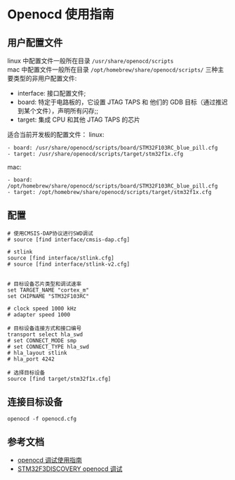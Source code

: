 # Openocd 使用指南

## 用户配置文件

linux 中配置文件一般所在目录 `/usr/share/openocd/scripts`  
mac   中配置文件一般所在目录 `/opt/homebrew/share/openocd/scripts/`
三种主要类型的非用户配置文件:

- interface: 接口配置文件;
- board: 特定于电路板的，它设置 JTAG TAPS 和 他们的 GDB 目标（通过推迟到某个文件），声明所有闪存;;
- target: 集成 CPU 和其他 JTAG TAPS 的芯片

适合当前开发板的配置文件：
linux:
```
- board: /usr/share/openocd/scripts/board/STM32F103RC_blue_pill.cfg
- target: /usr/share/openocd/scripts/target/stm32f1x.cfg
```  
mac:  
```
- board: /opt/homebrew/share/openocd/scripts/board/STM32F103RC_blue_pill.cfg
- target: /opt/homebrew/share/openocd/scripts/target/stm32f1x.cfg
```

## 配置

```text
# 使用CMSIS-DAP协议进行SWD调试
# source [find interface/cmsis-dap.cfg]

# stlink
source [find interface/stlink.cfg]
# source [find interface/stlink-v2.cfg]


# 目标设备芯片类型和调试速率
set TARGET_NAME "cortex_m"
set CHIPNAME "STM32F103RC"

# clock speed 1000 kHz
# adapter speed 1000

# 目标设备连接方式和接口编号
transport select hla_swd
# set CONNECT_MODE smp
# set CONNECT_TYPE hla_swd
# hla_layout stlink
# hla_port 4242

# 选择目标设备
source [find target/stm32f1x.cfg]
```

## 连接目标设备

```shell
openocd -f openocd.cfg
```

## 参考文档

- [openocd 调试使用指南](https://www.python100.com/html/5F3U4P5L64PA.html)
- [STM32F3DISCOVERY openocd 调试](https://xxchang.github.io/book/start/hardware.html)
